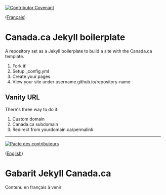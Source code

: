[![Contributor Covenant](https://img.shields.io/badge/Contributor%20Covenant-v1.4%20adopted-ff69b4.svg)](CODE_OF_CONDUCT.md)

([Français](#Gabarit-Jekyll-Canada.ca))

# Canada.ca Jekyll boilerplate

A repository set as a Jekyll boilerplate to build a site with the Canada.ca template.

1. Fork it!
2. Setup _config.yml
3. Create your pages
4. View your site under username.github.io/repository-name

## Vanity URL

There's three way to do it:

1. Custom domain
2. Canada.ca subdomain
3. Redirect from yourdomain.ca/permalink

______________________

[![Pacte des contributeurs](https://img.shields.io/badge/Pacte%20des%20contributeurs-v1.4%20adoptée-ff69b4.svg)](CODE_OF_CONDUCT.md)

([English](#Canada.ca-Jekyll-boilerplate))

# Gabarit Jekyll Canada.ca

Contenu en français à venir

